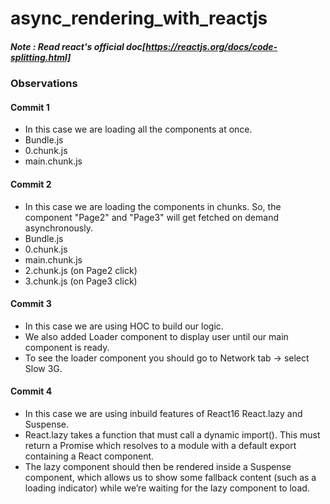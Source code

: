 # async_rendering_with_reactjs
##### Note : Read react's official doc[https://reactjs.org/docs/code-splitting.html]

### Observations
#### Commit 1
* In this case we are loading all the components at once. 
* Bundle.js
* 0.chunk.js
* main.chunk.js 

#### Commit 2
* In this case we are loading the components in chunks. So, the component "Page2" and "Page3" will get fetched on demand asynchronously.
* Bundle.js
* 0.chunk.js
* main.chunk.js
* 2.chunk.js (on Page2 click)
* 3.chunk.js (on Page3 click)

#### Commit 3
* In this case we are using HOC to build our logic.
* We also added Loader component to display user until our main component is ready.
* To see the loader component you should go to Network tab -> select Slow 3G.

#### Commit 4
* In this case we are using inbuild features of React16 React.lazy and Suspense.
* React.lazy takes a function that must call a dynamic import(). This must return a Promise which resolves to a module with a default export containing a React component.
* The lazy component should then be rendered inside a Suspense component, which allows us to show some fallback content (such as a loading indicator) while we’re waiting for the lazy component to load.
